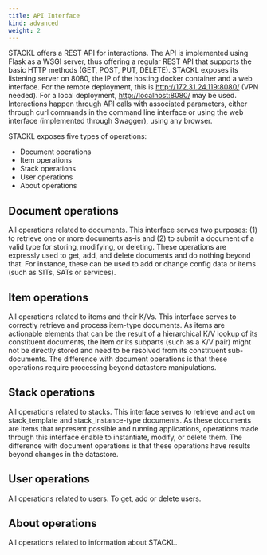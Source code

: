 ```yaml
---
title: API Interface
kind: advanced
weight: 2
---
```


STACKL offers a REST API for interactions.
The API is implemented using Flask as a WSGI server, thus offering a regular REST API that supports the basic HTTP methods (GET, POST, PUT, DELETE).
STACKL exposes its listening server on 8080, the IP of the hosting docker container and a web interface. For the remote deployment, this is <http://172.31.24.119:8080/> (VPN needed).
For a local deployment, <http://localhost:8080/> may be used.
Interactions happen through API calls with associated parameters, either through curl commands in the command line interface or using the web interface (implemented through Swagger), using any browser.

STACKL exposes five types of operations:

* Document operations
* Item operations
* Stack operations
* User operations
* About operations

## Document operations

All operations related to documents.
This interface serves two purposes: (1) to retrieve one or more documents as-is and (2) to submit a document of a valid type for storing, modifying, or deleting.
These operations are expressly used to get, add, and delete documents and do nothing beyond that.
For instance, these can be used to add or change config data or items (such as SITs, SATs or services).

## Item operations

All operations related to items and their K/Vs.
This interface serves to correctly retrieve and process item-type documents.
As items are actionable elements that can be the result of a hierarchical K/V lookup of its constituent documents, the item or its subparts (such as a K/V pair) might not be directly stored and need to be resolved from its constituent sub-documents.
The difference with document operations is that these operations require processing beyond datastore manipulations.

## Stack operations

All operations related to stacks.
This interface serves to retrieve and act on stack_template and stack_instance-type documents.
As these documents are items that represent possible and running applications, operations made through this interface enable to instantiate, modify, or delete them.
The difference with document operations is that these operations have results beyond changes in the datastore.

## User operations

All operations related to users.
To get, add or delete users.

## About operations

All operations related to information about STACKL.
